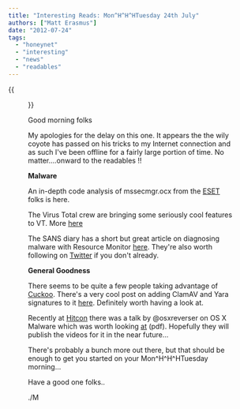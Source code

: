 ```yaml
---
title: "Interesting Reads: Mon^H^H^HTuesday 24th July"
authors: ["Matt Erasmus"]
date: "2012-07-24"
tags: 
  - "honeynet"
  - "interesting"
  - "news"
  - "readables"
---
```

{{<figure src="images/banner.png" alt="Banner" width="50%">}}

Good morning folks  
  
My apologies for the delay on this one. It appears the the wily coyote has passed on his tricks to my Internet connection and as such I've been offline for a fairly large portion of time. No matter....onward to the readables !!  
  
  
  
**Malware**  
  
  
An in-depth code analysis of mssecmgr.ocx from the [ESET](http://blog.eset.com/2012/07/20/flame-in-depth-code-analysis-of-mssecmgr-ocx) folks is here.  
  
  
  
The Virus Total crew are bringing some seriously cool features to VT. More [here](http://blog.virustotal.com/2012/07/virustotal-behavioural-information.html)  
  
  
  
The SANS diary has a short but great article on diagnosing malware with Resource Monitor [here](http://isc.sans.edu/diary/13735). They're also worth following on [Twitter](http://twitter.com/sans_isc) if you don't already.  
  
  
  
**General Goodness**  
  
  
  
There seems to be quite a few people taking advantage of [Cuckoo](http://www.cuckoosandbox.org/). There's a very cool post on adding ClamAV and Yara signatures to it [here](http://hiddenillusion.blogspot.no/2012/07/customizing-cukoo-to-fit-your-needs.html). Definitely worth having a look at.  
  
  
  
Recently at [Hitcon](http://hitcon.org/2012/) there was a talk by @osxreverser on OS X Malware which was worth looking [at](http://reverse.put.as/Hitcon_2012_Presentation.pdf) (pdf). Hopefully they will publish the videos for it in the near future...  
  
  
  
  
There's probably a bunch more out there, but that should be enough to get you started on your Mon^H^H^HTuesday morning...  
  
Have a good one folks..  
  
./M
